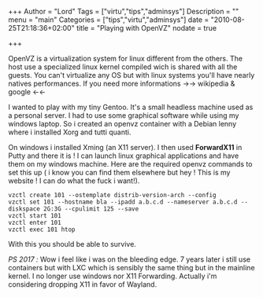 +++
Author = "Lord"
Tags = ["virtu","tips","adminsys"]
Description = ""
menu = "main"
Categories = ["tips","virtu","adminsys"]
date = "2010-08-25T21:18:36+02:00"
title = "Playing with OpenVZ"
nodate = true

+++

OpenVZ is a virtualization system for linux different from the others. The host use a specialized linux kernel compiled wich is shared with all the guests. You can't virtualize any OS but with linux systems you'll have nearly natives performances. If you need more informations →→ wikipedia & google ←←

I wanted to play with my tiny Gentoo. It's a small headless machine used as a personal server. I had to use some graphical software while using my windows laptop. So i created an openvz container with a Debian lenny where i installed Xorg and tutti quanti.

On windows i installed Xming (an X11 server). I then used **ForwardX11** in Putty and there it is ! I can launch linux graphical applications and have them on my windows machine. Here are the required openvz commands to set this up ( i know you can find them elsewhere but hey ! This is my website ! I can do what the fuck i want!).

```
vzctl create 101 --ostemplate distrib-version-arch --config
vzctl set 101 --hostname bla --ipadd a.b.c.d --nameserver a.b.c.d --diskspace 2G:3G --cpulimit 125 --save
vzctl start 101
vzctl enter 101
vzctl exec 101 htop
```
With this you should be able to survive.

*PS 2017 :* Wow i feel like i was on the bleeding edge. 7 years later i still use containers but with LXC which is sensibly the same thing but in the mainline kernel. I no longer use windows nor X11 Forwarding. Actually i'm considering dropping X11 in favor of Wayland.
